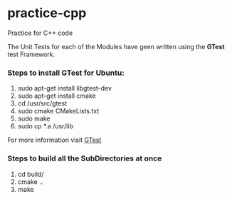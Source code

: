 # practice-cpp
Practice for C++ code

The Unit Tests for each of the Modules have geen written using the **GTest** test Framework.

### Steps to install GTest for Ubuntu:

1. sudo apt-get install libgtest-dev
2. sudo apt-get install cmake
3. cd /usr/src/gtest
4. sudo cmake CMakeLists.txt
5. sudo make
6. sudo cp \*.a /usr/lib

For more information visit [GTest](https://github.com/google/googletest)

### Steps to build all the SubDirectories at once

1. cd build/
2. cmake ..
3. make
